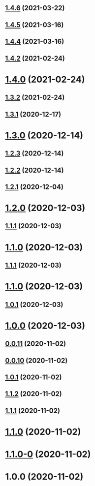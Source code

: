 ## [1.4.6](https://github.com/samsonCao/auto-skeleton/compare/v1.4.5...v1.4.6) (2021-03-22)



## [1.4.5](https://github.com/samsonCao/auto-skeleton/compare/v1.4.4...v1.4.5) (2021-03-16)



## [1.4.4](https://github.com/samsonCao/auto-skeleton/compare/v1.4.2...v1.4.4) (2021-03-16)



## [1.4.2](https://github.com/samsonCao/auto-skeleton/compare/v1.4.0...v1.4.2) (2021-02-24)



# [1.4.0](https://github.com/samsonCao/auto-skeleton/compare/v1.3.2...v1.4.0) (2021-02-24)



## [1.3.2](https://github.com/samsonCao/auto-skeleton/compare/v1.3.1...v1.3.2) (2021-02-24)



## [1.3.1](https://github.com/samsonCao/auto-skeleton/compare/v1.3.0...v1.3.1) (2020-12-17)



# [1.3.0](https://github.com/samsonCao/auto-skeleton/compare/v1.2.3...v1.3.0) (2020-12-14)



## [1.2.3](https://github.com/samsonCao/auto-skeleton/compare/v1.2.2...v1.2.3) (2020-12-14)



## [1.2.2](https://github.com/samsonCao/auto-skeleton/compare/v1.2.1...v1.2.2) (2020-12-14)



## [1.2.1](https://github.com/samsonCao/auto-skeleton/compare/v1.2.0...v1.2.1) (2020-12-04)



# [1.2.0](https://github.com/samsonCao/auto-skeleton/compare/v0.0.11...v1.2.0) (2020-12-03)



## [1.1.1](https://github.com/samsonCao/auto-skeleton/compare/v0.0.11...v1.1.1) (2020-12-03)



# [1.1.0](https://github.com/samsonCao/auto-skeleton/compare/v0.0.11...v1.1.0) (2020-12-03)



## [1.1.1](https://github.com/samsonCao/auto-skeleton/compare/v0.0.11...v1.1.1) (2020-12-03)



# [1.1.0](https://github.com/samsonCao/auto-skeleton/compare/v0.0.11...v1.1.0) (2020-12-03)



## [1.0.1](https://github.com/samsonCao/auto-skeleton/compare/v0.0.11...v1.0.1) (2020-12-03)



# [1.0.0](https://github.com/samsonCao/auto-skeleton/compare/v0.0.11...v1.0.0) (2020-12-03)



## [0.0.11](https://github.com/samsonCao/auto-skeleton/compare/v0.0.10...v0.0.11) (2020-11-02)



## [0.0.10](https://github.com/samsonCao/auto-skeleton/compare/v1.0.1...v0.0.10) (2020-11-02)



## [1.0.1](https://github.com/samsonCao/auto-skeleton/compare/v1.1.2...v1.0.1) (2020-11-02)



## [1.1.2](https://github.com/samsonCao/auto-skeleton/compare/v1.1.1...v1.1.2) (2020-11-02)



## [1.1.1](https://github.com/samsonCao/auto-skeleton/compare/v1.1.0...v1.1.1) (2020-11-02)



# [1.1.0](https://github.com/samsonCao/auto-skeleton/compare/v1.1.0-0...v1.1.0) (2020-11-02)



# [1.1.0-0](https://github.com/samsonCao/auto-skeleton/compare/v1.0.0...v1.1.0-0) (2020-11-02)



# 1.0.0 (2020-11-02)






